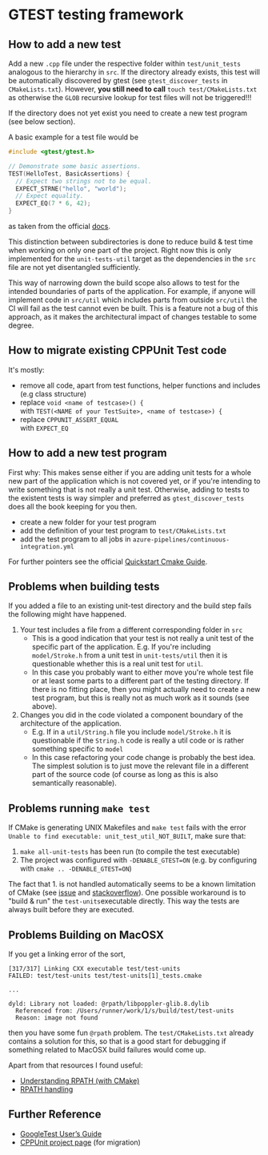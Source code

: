 # GTEST testing framework

## How to add a new test

Add a new `.cpp` file under the respective folder within `test/unit_tests` analogous to the hierarchy in `src`.
If the directory already exists, this test will be automatically discovered by gtest (see `gtest_discover_tests` in `CMakeLists.txt`).
However, **you still need to call** `touch test/CMakeLists.txt` as otherwise the `GLOB` recursive lookup for test files will not be triggered!!!

If the directory does not yet exist you need to create a new test program (see below section).

A basic example for a test file would be 

```cpp
#include <gtest/gtest.h>

// Demonstrate some basic assertions.
TEST(HelloTest, BasicAssertions) {
  // Expect two strings not to be equal.
  EXPECT_STRNE("hello", "world");
  // Expect equality.
  EXPECT_EQ(7 * 6, 42);
}
```
as taken from the official [docs](http://google.github.io/googletest/quickstart-cmake.html).

This distinction between subdirectories is done to reduce build & test time when working on only one part of the project.
Right now this is only implemented for the `unit-tests-util` target as the dependencies in the `src` file are not yet disentangled sufficiently.

This way of narrowing down the build scope also allows to test for the intended boundaries of parts of the application.
For example, if anyone will implement code in `src/util` which includes parts from outside `src/util` the CI will fail as the test cannot even be built.
This is a feature not a bug of this approach, as it makes the architectural impact of changes testable to some degree.

## How to migrate existing CPPUnit Test code

It's mostly:

* remove all code, apart from test functions, helper functions and includes (e.g class structure)
* replace `void <name of testcase>() {`  
  with  `TEST(<NAME of your TestSuite>, <name of testcase>) {`
* replace `CPPUNIT_ASSERT_EQUAL`  
  with `EXPECT_EQ`

## How to add a new test program

First why: This makes sense either if you are adding unit tests for a whole new part of the application which is not covered yet, or if you're intending to write something that is not really a unit test.
Otherwise, adding to tests to the existent tests is way simpler and preferred as  `gtest_discover_tests` does all the book keeping for you then.

* create a new folder for your test program
* add the definition of your test program to `test/CMakeLists.txt`
* add the test program to all jobs in `azure-pipelines/continuous-integration.yml`

For further pointers see the official [Quickstart Cmake Guide](http://google.github.io/googletest/quickstart-cmake.html).

## Problems when building tests

If you added a file to an existing unit-test directory and the build step fails the following might have happened.

 1. Your test includes a file from a different corresponding folder in `src`
     - This is a good indication that your test is not really a unit test of the specific part of the application. 
       E.g. If you're including `model/Stroke.h` from a unit test in `unit-tests/util` then it is questionable whether this is a real unit test for `util`.
     - In this case you probably want to either move you're whole test file or at least some parts to a different part of the testing directory.
       If there is no fitting place, then you might actually need to create a new test program, but this is really not as much work as it sounds (see above).
 2. Changes you did in the code violated a component boundary of the architecture of the application.
     - E.g. If in a `util/String.h` file you include `model/Stroke.h` it is questionable if the `String.h` code is really a util code or is rather something specific to `model`
     - In this case refactoring your code change is probably the best idea. The simplest solution is to just move the relevant file in a different part of the source code (of course as long as this is also semantically reasonable).

## Problems running `make test`

If CMake is generating UNIX Makefiles and `make test` fails with  the error `Unable to find executable: unit_test_util_NOT_BUILT`, make sure that:
 1. `make all-unit-tests` has been run (to compile the test executable)
 2. The project was configured with `-DENABLE_GTEST=ON` (e.g. by configuring with `cmake .. -DENABLE_GTEST=ON`)

 The fact that 1. is not handled automatically seems to be a known limitation of CMake (see [issue](https://gitlab.kitware.com/cmake/cmake/-/issues/8774) and [stackoverflow](https://stackoverflow.com/questions/733475/cmake-ctest-make-test-doesnt-build-tests)).
 One possible workaround is to "build & run" the `test-units`executable directly.
 This way the tests are always built before they are executed.

## Problems Building on MacOSX

If you get a linking error of the sort,

```
[317/317] Linking CXX executable test/test-units
FAILED: test/test-units test/test-units[1]_tests.cmake 

...

dyld: Library not loaded: @rpath/libpoppler-glib.8.dylib
  Referenced from: /Users/runner/work/1/s/build/test/test-units
  Reason: image not found
```

then you have some fun `@rpath` problem.
The `test/CMakeLists.txt` already contains a solution for this, so that is a good start for debugging if something related to MacOSX build failures would come up.

Apart from that resources I found useful:
 * [Understanding RPATH (with CMake)](https://dev.my-gate.net/2021/08/04/understanding-rpath-with-cmake/)
 * [RPATH handling](https://gitlab.kitware.com/cmake/community/-/wikis/doc/cmake/RPATH-handling)

## Further Reference

* [GoogleTest User’s Guide](http://google.github.io/googletest/)
* [CPPUnit project page](http://cppunit.sourceforge.net/doc/cvs/group___assertions.html) (for migration)
